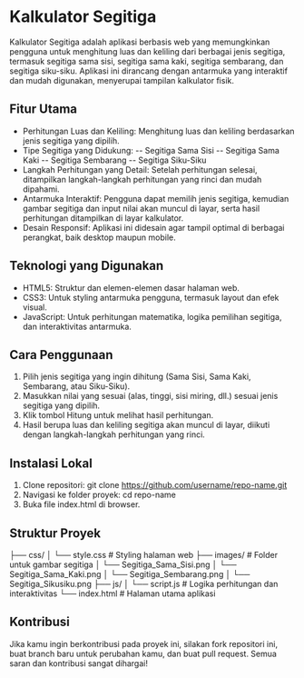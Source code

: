 # Kalkulator Segitiga
Kalkulator Segitiga adalah aplikasi berbasis web yang memungkinkan pengguna untuk menghitung luas dan keliling dari berbagai jenis segitiga, termasuk segitiga sama sisi, segitiga sama kaki, segitiga sembarang, dan segitiga siku-siku. Aplikasi ini dirancang dengan antarmuka yang interaktif dan mudah digunakan, menyerupai tampilan kalkulator fisik.
## Fitur Utama
- Perhitungan Luas dan Keliling: Menghitung luas dan keliling berdasarkan jenis segitiga yang dipilih.
- Tipe Segitiga yang Didukung:
-- Segitiga Sama Sisi
-- Segitiga Sama Kaki
-- Segitiga Sembarang
-- Segitiga Siku-Siku
- Langkah Perhitungan yang Detail: Setelah perhitungan selesai, ditampilkan langkah-langkah perhitungan yang rinci dan mudah dipahami.
- Antarmuka Interaktif: Pengguna dapat memilih jenis segitiga, kemudian gambar segitiga dan input nilai akan muncul di layar, serta hasil perhitungan ditampilkan di layar kalkulator.
- Desain Responsif: Aplikasi ini didesain agar tampil optimal di berbagai perangkat, baik desktop maupun mobile.
## Teknologi yang Digunakan
- HTML5: Struktur dan elemen-elemen dasar halaman web.
- CSS3: Untuk styling antarmuka pengguna, termasuk layout dan efek visual.
- JavaScript: Untuk perhitungan matematika, logika pemilihan segitiga, dan interaktivitas antarmuka.
## Cara Penggunaan
1. Pilih jenis segitiga yang ingin dihitung (Sama Sisi, Sama Kaki, Sembarang, atau Siku-Siku).
2. Masukkan nilai yang sesuai (alas, tinggi, sisi miring, dll.) sesuai jenis segitiga yang dipilih.
3. Klik tombol Hitung untuk melihat hasil perhitungan.
4. Hasil berupa luas dan keliling segitiga akan muncul di layar, diikuti dengan langkah-langkah perhitungan yang rinci.
## Instalasi Lokal
1. Clone repositori:
   git clone https://github.com/username/repo-name.git
2. Navigasi ke folder proyek:
   cd repo-name
3. Buka file index.html di browser.
## Struktur Proyek
├── css/
│   └── style.css          # Styling halaman web
├── images/                # Folder untuk gambar segitiga
│   └── Segitiga_Sama_Sisi.png
│   └── Segitiga_Sama_Kaki.png
│   └── Segitiga_Sembarang.png
│   └── Segitiga_Sikusiku.png
├── js/
│   └── script.js          # Logika perhitungan dan interaktivitas
└── index.html             # Halaman utama aplikasi
## Kontribusi
Jika kamu ingin berkontribusi pada proyek ini, silakan fork repositori ini, buat branch baru untuk perubahan kamu, dan buat pull request. Semua saran dan kontribusi sangat dihargai!

